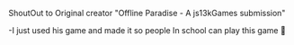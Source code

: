 ShoutOut to Original creator "Offline Paradise - A js13kGames submission"

-I just used his game and made it so people In school can play this game 🤩

